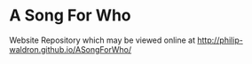 # A Song For Who
Website Repository which may be viewed online at http://philip-waldron.github.io/ASongForWho/
